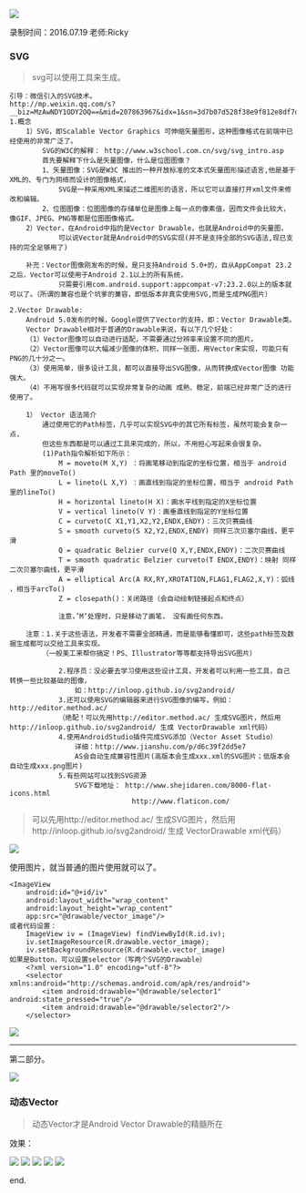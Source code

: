 ![](https://github.com/IvyZh/Android_Learning/blob/master/DN/UI/imgs/QQ%E6%88%AA%E5%9B%BE.png)

录制时间：2016.07.19
老师:Ricky


### SVG

> svg可以使用工具来生成。


	引导：微信引入的SVG技术。
	http://mp.weixin.qq.com/s?__biz=MzAwNDY1ODY2OQ==&mid=207863967&idx=1&sn=3d7b07d528f38e9f812e8df7df1e3322&scene=4#wechat_redirect
	1.概念
		1）SVG，即Scalable Vector Graphics 可伸缩矢量图形，这种图像格式在前端中已经使用的非常广泛了。
			SVG的W3C的解释： http://www.w3school.com.cn/svg/svg_intro.asp
			首先要解释下什么是矢量图像，什么是位图图像？ 
			1、矢量图像：SVG是W3C 推出的一种开放标准的文本式矢量图形描述语言,他是基于XML的、专门为网络而设计的图像格式，
				SVG是一种采用XML来描述二维图形的语言，所以它可以直接打开xml文件来修改和编辑。 
			2、位图图像：位图图像的存储单位是图像上每一点的像素值，因而文件会比较大，像GIF、JPEG、PNG等都是位图图像格式。
		2）Vector，在Android中指的是Vector Drawable，也就是Android中的矢量图，
				可以说Vector就是Android中的SVG实现(并不是支持全部的SVG语法,现已支持的完全足够用了)

		补充：Vector图像刚发布的时候，是只支持Android 5.0+的，自从AppCompat 23.2之后，Vector可以使用于Android 2.1以上的所有系统，
				只需要引用com.android.support:appcompat-v7:23.2.0以上的版本就可以了。（所谓的兼容也是个坑爹的兼容，即低版本非真实使用SVG,而是生成PNG图片）

	2.Vector Drawable:
		Android 5.0发布的时候，Google提供了Vector的支持，即：Vector Drawable类。
		Vector Drawable相对于普通的Drawable来说，有以下几个好处：
		（1）Vector图像可以自动进行适配，不需要通过分辨率来设置不同的图片。
		（2）Vector图像可以大幅减少图像的体积，同样一张图，用Vector来实现，可能只有PNG的几十分之一。
		（3）使用简单，很多设计工具，都可以直接导出SVG图像，从而转换成Vector图像 功能强大。
		（4）不用写很多代码就可以实现非常复杂的动画 成熟、稳定，前端已经非常广泛的进行使用了。

		1） Vector 语法简介
			通过使用它的Path标签，几乎可以实现SVG中的其它所有标签，虽然可能会复杂一点，
			但这些东西都是可以通过工具来完成的，所以，不用担心写起来会很复杂。
			(1)Path指令解析如下所示：
				M = moveto(M X,Y) ：将画笔移动到指定的坐标位置，相当于 android Path 里的moveTo()
				L = lineto(L X,Y) ：画直线到指定的坐标位置，相当于 android Path 里的lineTo()
				H = horizontal lineto(H X)：画水平线到指定的X坐标位置 
				V = vertical lineto(V Y)：画垂直线到指定的Y坐标位置 
				C = curveto(C X1,Y1,X2,Y2,ENDX,ENDY)：三次贝赛曲线 
				S = smooth curveto(S X2,Y2,ENDX,ENDY) 同样三次贝塞尔曲线，更平滑 
				Q = quadratic Belzier curve(Q X,Y,ENDX,ENDY)：二次贝赛曲线 
				T = smooth quadratic Belzier curveto(T ENDX,ENDY)：映射 同样二次贝塞尔曲线，更平滑 
				A = elliptical Arc(A RX,RY,XROTATION,FLAG1,FLAG2,X,Y)：弧线 ，相当于arcTo()
				Z = closepath()：关闭路径（会自动绘制链接起点和终点）

				注意，’M’处理时，只是移动了画笔， 没有画任何东西。

		注意：1.关于这些语法，开发者不需要全部精通，而是能够看懂即可，这些path标签及数据生成都可以交给工具来实现。
			（一般美工来帮你搞定！PS、Illustrator等等都支持导出SVG图片）

				2.程序员：没必要去学习使用这些设计工具，开发者可以利用一些工具，自己转换一些比较基础的图像，
					如：http://inloop.github.io/svg2android/ 
				3.还可以使用SVG的编辑器来进行SVG图像的编写，例如：http://editor.method.ac/
				（绝配！可以先用http://editor.method.ac/ 生成SVG图片，然后用http://inloop.github.io/svg2android/ 生成 VectorDrawable xml代码）
				4.使用AndroidStudio插件完成SVG添加（Vector Asset Studio）
					详细：http://www.jianshu.com/p/d6c39f2dd5e7
					AS会自动生成兼容性图片(高版本会生成xxx.xml的SVG图片；低版本会自动生成xxx.png图片)
				5.有些网站可以找到SVG资源
					SVG下载地址： http://www.shejidaren.com/8000-flat-icons.html
								  http://www.flaticon.com/



> 可以先用http://editor.method.ac/ 生成SVG图片，然后用http://inloop.github.io/svg2android/ 生成 VectorDrawable xml代码）


![](https://github.com/IvyZh/Android_Learning/blob/master/DN/UI/imgs/QQ%E6%88%AA%E5%9B%BE20170309153046.png)



使用图片，就当普通的图片使用就可以了。

	<ImageView
		android:id="@+id/iv"
		android:layout_width="wrap_content"
		android:layout_height="wrap_content"
		app:src="@drawable/vector_image"/>
	或者代码设置：
		ImageView iv = (ImageView) findViewById(R.id.iv);
		iv.setImageResource(R.drawable.vector_image);
		iv.setBackgroundResource(R.drawable.vector_image)
	如果是Button，可以设置selector（写两个SVG的Drawable）
		<?xml version="1.0" encoding="utf-8"?>
		<selector xmlns:android="http://schemas.android.com/apk/res/android">
			<item android:drawable="@drawable/selector1" android:state_pressed="true"/>
			<item android:drawable="@drawable/selector2"/>
		</selector>

![](https://github.com/IvyZh/Android_Learning/blob/master/DN/UI/imgs/QQ%E6%88%AA%E5%9B%BE20170309160443.png)



---

第二部分。

![](https://github.com/IvyZh/Android_Learning/blob/master/DN/UI/imgs/QQ%E6%88%AA%E5%9B%BE20170309162624.png)



### 动态Vector ###

> 动态Vector才是Android Vector Drawable的精髓所在

效果：

![](https://github.com/IvyZh/Android_Learning/blob/master/DN/UI/imgs/QQ%E6%88%AA%E5%9B%BE20170309170950.png)
![](https://github.com/IvyZh/Android_Learning/blob/master/DN/UI/imgs/QQ%E6%88%AA%E5%9B%BE20170309171025.png)
![](https://github.com/IvyZh/Android_Learning/blob/master/DN/UI/imgs/QQ%E6%88%AA%E5%9B%BE20170309171315.png)
![](https://github.com/IvyZh/Android_Learning/blob/master/DN/UI/imgs/QQ%E6%88%AA%E5%9B%BE20170309171425.png)
![](https://github.com/IvyZh/Android_Learning/blob/master/DN/UI/imgs/QQ%E6%88%AA%E5%9B%BE20170309171814.png)


end.